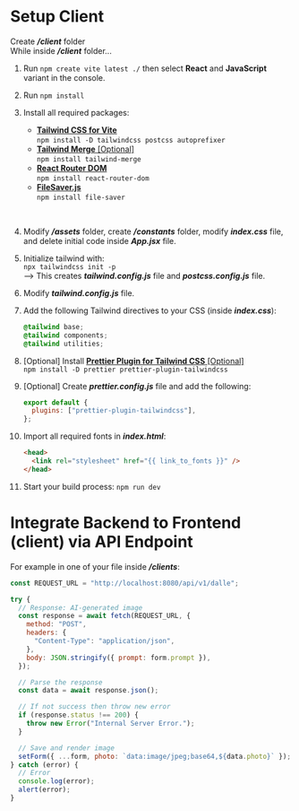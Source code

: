 # Setup Client

Create _**/client**_ folder</br>
While inside _**/client**_ folder...

1. Run `npm create vite latest ./` then select **React** and **JavaScript** variant in the console.

2. Run `npm install`

3. Install all required packages:

   - [**Tailwind CSS for Vite**](https://tailwindcss.com/docs/guides/vite)</br>
     `npm install -D tailwindcss postcss autoprefixer`
   - [**Tailwind Merge** [Optional]](https://www.npmjs.com/package/tailwind-merge)</br>
     `npm install tailwind-merge`
   - [**React Router DOM**](https://www.npmjs.com/package/react-router-dom)</br>
     `npm install react-router-dom`
   - [**FileSaver.js**](https://www.npmjs.com/package/file-saver)</br>
     `npm install file-saver`

</br>

4. Modify _**/assets**_ folder, create _**/constants**_ folder, modify _**index.css**_ file, and delete initial code inside _**App.jsx**_ file.

5. Initialize tailwind with:</br>
   `npx tailwindcss init -p`</br>
   --> This creates _**tailwind.config.js**_ file and _**postcss.config.js**_ file.

6. Modify _**tailwind.config.js**_ file.

7. Add the following Tailwind directives to your CSS (inside _**index.css**_):

   ```css
   @tailwind base;
   @tailwind components;
   @tailwind utilities;
   ```

8. [Optional] Install [**Prettier Plugin for Tailwind CSS** [Optional]](https://github.com/tailwindlabs/prettier-plugin-tailwindcss)</br>
   `npm install -D prettier prettier-plugin-tailwindcss`

9. [Optional] Create _**prettier.config.js**_ file and add the following:

   ```js
   export default {
     plugins: ["prettier-plugin-tailwindcss"],
   };
   ```

10. Import all required fonts in _**index.html**_:

    ```html
    <head>
      <link rel="stylesheet" href="{{ link_to_fonts }}" />
    </head>
    ```

11. Start your build process: `npm run dev`

# Integrate Backend to Frontend (client) via API Endpoint

For example in one of your file inside _**/clients**_:

```js
const REQUEST_URL = "http://localhost:8080/api/v1/dalle";

try {
  // Response: AI-generated image
  const response = await fetch(REQUEST_URL, {
    method: "POST",
    headers: {
      "Content-Type": "application/json",
    },
    body: JSON.stringify({ prompt: form.prompt }),
  });

  // Parse the response
  const data = await response.json();

  // If not success then throw new error
  if (response.status !== 200) {
    throw new Error("Internal Server Error.");
  }

  // Save and render image
  setForm({ ...form, photo: `data:image/jpeg;base64,${data.photo}` });
} catch (error) {
  // Error
  console.log(error);
  alert(error);
}
```

